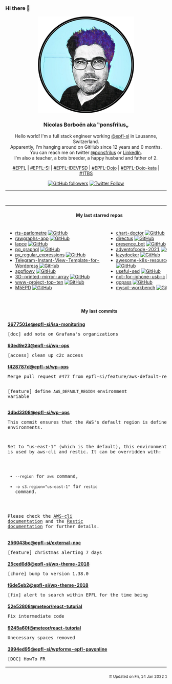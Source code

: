 ### Hi there 👋

<p align="center">
  <!-- use https://avatars.githubusercontent.com/u/176002?v=4 for your default github picture -->
  <img src="https://raw.githubusercontent.com/ponsfrilus/ponsfrilus/master/img/ponsfrilus.png" title="Nicolas Borboën aka ‟ponsfrilus„" alt="Nicolas Borboën aka ‟ponsfrilus„" />
  <h3 align="center">
    Nicolas Borboën aka ‟ponsfrilus„
  </h3>
  <p align="center">
    Hello world! I'm a full stack engineer working <a href="https://github.com/epfl-si">@epfl-si</a> in Lausanne, Switzerland.
    <br />Apparently, I'm hanging around on GitHub since 12 years and 0 months.
    <br />You can reach me on twitter <a href="https://twitter.com/ponsfrilus">@ponsfrilus</a> or <a href="http://linkedin.com/in/nicolasborboen">LinkedIn</a>.
    <br />I'm also a teacher, a bots breeder, a happy husband and father of 2.
  </p>
  <p align="center">
    <a href="https://www.epfl.ch">#EPFL</a> | 
    <a href="https://github.com/epfl-si/">#EPFL-SI</a> | 
    <a href="https://github.com/epfl-idevfsd">#EPFL-IDEVFSD</a> | 
    <a href="https://github.com/topics/epfl-dojo">#EPFL-Dojo</a> | 
    <a href="https://github.com/topics/epfl-dojo-kata">#EPFL-Dojo-kata</a> | 
    <a href="https://en.wikipedia.org/wiki/Indentation_style#Variant:_1TBS_(OTBS)">#1TBS</a>
  </p>
  <p align="center">
    <a href="https://github.com/ponsfrilus"><img alt="GitHub followers" src="https://img.shields.io/github/followers/ponsfrilus?label=Follow%20me%20on%20github&style=social"></a>
    <a href="https://twitter.com/ponsfrilus"><img alt="Twitter Follow" src="https://img.shields.io/twitter/follow/ponsfrilus?label=follow%20me%20on%20twitter&style=social"></a>
  </p>
  </p><hr><table align="center">
<tr>
<td colspan="2" align="center"><h4>My last starred repos</h4></td>
</tr>
<tr>
<td valign="top">
<ul>
<li>
<a href="https://github.com/jplusplus/rts-parlometre" title="Map of French dialects in Switzerland." target="_blank">rts-parlometre</a>&nbsp;<a href="https://github.com/jplusplus/rts-parlometre" title="Map of French dialects in Switzerland." target="_blank"><img src="https://img.shields.io/github/stars/jplusplus/rts-parlometre?style=social" alt="GitHub"></a>
</li>
<li>
<a href="https://github.com/rawgraphs/rawgraphs-app" title="A web interface to create custom vector-based visualizations on top of RAWGraphs core" target="_blank">rawgraphs-app</a>&nbsp;<a href="https://github.com/rawgraphs/rawgraphs-app" title="A web interface to create custom vector-based visualizations on top of RAWGraphs core" target="_blank"><img src="https://img.shields.io/github/stars/rawgraphs/rawgraphs-app?style=social" alt="GitHub"></a>
</li>
<li>
<a href="https://github.com/lapce/lapce" title="Lightning-fast and Powerful Code Editor written in Rust" target="_blank">lapce</a>&nbsp;<a href="https://github.com/lapce/lapce" title="Lightning-fast and Powerful Code Editor written in Rust" target="_blank"><img src="https://img.shields.io/github/stars/lapce/lapce?style=social" alt="GitHub"></a>
</li>
<li>
<a href="https://github.com/supabase/pg_graphql" title="GraphQL support for PostgreSQL " target="_blank">pg_graphql</a>&nbsp;<a href="https://github.com/supabase/pg_graphql" title="GraphQL support for PostgreSQL " target="_blank"><img src="https://img.shields.io/github/stars/supabase/pg_graphql?style=social" alt="GitHub"></a>
</li>
<li>
<a href="https://github.com/learnbyexample/py_regular_expressions" title="Learn Python Regular Expressions step by step from beginner to advanced levels" target="_blank">py_regular_expressions</a>&nbsp;<a href="https://github.com/learnbyexample/py_regular_expressions" title="Learn Python Regular Expressions step by step from beginner to advanced levels" target="_blank"><img src="https://img.shields.io/github/stars/learnbyexample/py_regular_expressions?style=social" alt="GitHub"></a>
</li>
<li>
<a href="https://github.com/olkitu/Telegram-Instant-View-Template-for-Wordpress" title="Simple Instant View Template for WordPress Blog Sites" target="_blank">Telegram-Instant-View-Template-for-Wordpress</a>&nbsp;<a href="https://github.com/olkitu/Telegram-Instant-View-Template-for-Wordpress" title="Simple Instant View Template for WordPress Blog Sites" target="_blank"><img src="https://img.shields.io/github/stars/olkitu/Telegram-Instant-View-Template-for-Wordpress?style=social" alt="GitHub"></a>
</li>
<li>
<a href="https://github.com/AppFlowy-IO/appflowy" title="AppFlowy is an open-source alternative to Notion. You are in charge of your data and customizations. Built with Flutter and Rust." target="_blank">appflowy</a>&nbsp;<a href="https://github.com/AppFlowy-IO/appflowy" title="AppFlowy is an open-source alternative to Notion. You are in charge of your data and customizations. Built with Flutter and Rust." target="_blank"><img src="https://img.shields.io/github/stars/AppFlowy-IO/appflowy?style=social" alt="GitHub"></a>
</li>
<li>
<a href="https://github.com/bencbartlett/3D-printed-mirror-array" title="3D-printable hexagonal mirror array capable of reflecting sunlight into arbitrary patterns" target="_blank">3D-printed-mirror-array</a>&nbsp;<a href="https://github.com/bencbartlett/3D-printed-mirror-array" title="3D-printable hexagonal mirror array capable of reflecting sunlight into arbitrary patterns" target="_blank"><img src="https://img.shields.io/github/stars/bencbartlett/3D-printed-mirror-array?style=social" alt="GitHub"></a>
</li>
<li>
<a href="https://github.com/OWASP/www-project-top-ten" title="OWASP Foundation Web Respository" target="_blank">www-project-top-ten</a>&nbsp;<a href="https://github.com/OWASP/www-project-top-ten" title="OWASP Foundation Web Respository" target="_blank"><img src="https://img.shields.io/github/stars/OWASP/www-project-top-ten?style=social" alt="GitHub"></a>
</li>
<li>
<a href="https://github.com/m5stack/M5EPD" title="null" target="_blank">M5EPD</a>&nbsp;<a href="https://github.com/m5stack/M5EPD" title="null" target="_blank"><img src="https://img.shields.io/github/stars/m5stack/M5EPD?style=social" alt="GitHub"></a>
</li>
</ul>
<img width="450" height="1" /></td>
<td valign="top">
<ul>
<li>
<a href="https://github.com/Financial-Times/chart-doctor" title="Sample files to accompany the FT's Chart Doctor column" target="_blank">chart-doctor</a>&nbsp;<a href="https://github.com/Financial-Times/chart-doctor" title="Sample files to accompany the FT's Chart Doctor column" target="_blank"><img src="https://img.shields.io/github/stars/Financial-Times/chart-doctor?style=social" alt="GitHub"></a>
</li>
<li>
<a href="https://github.com/directus/directus" title="Open-Source Data Platform 🐰  — Directus wraps any SQL database with a real-time GraphQL+REST API and an intuitive app for non-technical users." target="_blank">directus</a>&nbsp;<a href="https://github.com/directus/directus" title="Open-Source Data Platform 🐰  — Directus wraps any SQL database with a real-time GraphQL+REST API and an intuitive app for non-technical users." target="_blank"><img src="https://img.shields.io/github/stars/directus/directus?style=social" alt="GitHub"></a>
</li>
<li>
<a href="https://github.com/epfl-idevfsd/presence_bot" title="a bot that allows the user to know if a team member is in the office or in the home office" target="_blank">presence_bot</a>&nbsp;<a href="https://github.com/epfl-idevfsd/presence_bot" title="a bot that allows the user to know if a team member is in the office or in the home office" target="_blank"><img src="https://img.shields.io/github/stars/epfl-idevfsd/presence_bot?style=social" alt="GitHub"></a>
</li>
<li>
<a href="https://github.com/domq/adventofcode-2021" title="Advent of Code 2021 (https://adventofcode.com/2021)" target="_blank">adventofcode-2021</a>&nbsp;<a href="https://github.com/domq/adventofcode-2021" title="Advent of Code 2021 (https://adventofcode.com/2021)" target="_blank"><img src="https://img.shields.io/github/stars/domq/adventofcode-2021?style=social" alt="GitHub"></a>
</li>
<li>
<a href="https://github.com/jesseduffield/lazydocker" title="The lazier way to manage everything docker" target="_blank">lazydocker</a>&nbsp;<a href="https://github.com/jesseduffield/lazydocker" title="The lazier way to manage everything docker" target="_blank"><img src="https://img.shields.io/github/stars/jesseduffield/lazydocker?style=social" alt="GitHub"></a>
</li>
<li>
<a href="https://github.com/tomhuang12/awesome-k8s-resources" title="A curated list of awesome Kubernetes tools and resources." target="_blank">awesome-k8s-resources</a>&nbsp;<a href="https://github.com/tomhuang12/awesome-k8s-resources" title="A curated list of awesome Kubernetes tools and resources." target="_blank"><img src="https://img.shields.io/github/stars/tomhuang12/awesome-k8s-resources?style=social" alt="GitHub"></a>
</li>
<li>
<a href="https://github.com/adrianscheff/useful-sed" title="Useful sed scripts & patterns. " target="_blank">useful-sed</a>&nbsp;<a href="https://github.com/adrianscheff/useful-sed" title="Useful sed scripts & patterns. " target="_blank"><img src="https://img.shields.io/github/stars/adrianscheff/useful-sed?style=social" alt="GitHub"></a>
</li>
<li>
<a href="https://github.com/kenp-io/not-for-iphone-usb-c" title="null" target="_blank">not-for-iphone-usb-c</a>&nbsp;<a href="https://github.com/kenp-io/not-for-iphone-usb-c" title="null" target="_blank"><img src="https://img.shields.io/github/stars/kenp-io/not-for-iphone-usb-c?style=social" alt="GitHub"></a>
</li>
<li>
<a href="https://github.com/gopasspw/gopass" title="The slightly more awesome standard unix password manager for teams" target="_blank">gopass</a>&nbsp;<a href="https://github.com/gopasspw/gopass" title="The slightly more awesome standard unix password manager for teams" target="_blank"><img src="https://img.shields.io/github/stars/gopasspw/gopass?style=social" alt="GitHub"></a>
</li>
<li>
<a href="https://github.com/mysql/mysql-workbench" title="MySQL Workbench is a unified visual tool for database architects, developers, and DBAs. MySQL Workbench provides data modeling, SQL development, and comprehensive administration tools for server configuration, user administration, backup, and much more." target="_blank">mysql-workbench</a>&nbsp;<a href="https://github.com/mysql/mysql-workbench" title="MySQL Workbench is a unified visual tool for database architects, developers, and DBAs. MySQL Workbench provides data modeling, SQL development, and comprehensive administration tools for server configuration, user administration, backup, and much more." target="_blank"><img src="https://img.shields.io/github/stars/mysql/mysql-workbench?style=social" alt="GitHub"></a>
</li>
</ul>
<img width="450" height="1" /></td>
</tr>
<tr>
<td colspan="2" align="center"><h4>My last commits</h4></td>
</tr>
<tr>
        <td colspan="2">
          <div><strong><a href="https://api.github.com/repos/epfl-si/isa-monitoring/commits/2677501e87a4242c1f06ab6bd81346b70865de2e" title="2022-01-14T11:28:49.000+01:00" target="_blank">2677501e</a><a href="https://github.com/epfl-si">@epfl-si</a><a href="https://github.com/epfl-si/isa-monitoring" title="null">/isa-monitoring</a></strong></div>
          <pre>[doc] add note on Grafana's organizations</pre>
        </td>
        </tr><tr>
        <td colspan="2">
          <div><strong><a href="https://api.github.com/repos/epfl-si/wp-ops/commits/93ed9e238d5b2f03eb2f2a4ebc47aadfaa46cbef" title="2022-01-12T16:29:24.000+01:00" target="_blank">93ed9e23</a><a href="https://github.com/epfl-si">@epfl-si</a><a href="https://github.com/epfl-si/wp-ops" title="DevOps infrastructure for the WordPress-at-EFPL project">/wp-ops</a></strong></div>
          <pre>[access] clean up c2c access</pre>
        </td>
        </tr><tr>
        <td colspan="2">
          <div><strong><a href="https://api.github.com/repos/epfl-si/wp-ops/commits/f428787d02d88f1bfdac96ce3bbc6270dc2dd029" title="2022-01-11T09:24:41.000+01:00" target="_blank">f428787d</a><a href="https://github.com/epfl-si">@epfl-si</a><a href="https://github.com/epfl-si/wp-ops" title="DevOps infrastructure for the WordPress-at-EFPL project">/wp-ops</a></strong></div>
          <pre>Merge pull request #477 from epfl-si/feature/aws-default-region

[feature] define `AWS_DEFAULT_REGION` environment variable</pre>
        </td>
        </tr><tr>
        <td colspan="2">
          <div><strong><a href="https://api.github.com/repos/epfl-si/wp-ops/commits/3dbd3308203f8f965ac419e73106b17e32520f02" title="2022-01-10T16:00:31.000+01:00" target="_blank">3dbd3308</a><a href="https://github.com/epfl-si">@epfl-si</a><a href="https://github.com/epfl-si/wp-ops" title="DevOps infrastructure for the WordPress-at-EFPL project">/wp-ops</a></strong></div>
          <pre>This commit ensures that the AWS's default region is defined in all environments.

Set to "us-east-1" (which is the default), this environment variable is 
used by aws-cli and restic. It can be overridden with:
   - `--region` for `aws` command,
   - `-o s3.region="us-east-1"` for `restic` command.

Please check the [AWS-cli 
documentation](https://docs.aws.amazon.com/cli/latest/userguide/cli-configure-options.html) 
and the [Restic 
documentation](https://restic.readthedocs.io/en/stable/030_preparing_a_new_repo.html#amazon-s3)
for further details.</pre>
        </td>
        </tr><tr>
        <td colspan="2">
          <div><strong><a href="https://api.github.com/repos/epfl-si/external-noc/commits/256043bcd3e692652ad583bf062fdc07594fb6c5" title="2021-12-22T14:12:50.000+01:00" target="_blank">256043bc</a><a href="https://github.com/epfl-si">@epfl-si</a><a href="https://github.com/epfl-si/external-noc" title="External Network Operations Center for EPFL SI IDEV-FSD">/external-noc</a></strong></div>
          <pre>[feature] christmas alerting 7 days</pre>
        </td>
        </tr><tr>
        <td colspan="2">
          <div><strong><a href="https://api.github.com/repos/epfl-si/wp-theme-2018/commits/25ced6d876f3c0c62ef0961a7ebb20ed8cdc3230" title="2021-12-22T10:47:23.000+01:00" target="_blank">25ced6d8</a><a href="https://github.com/epfl-si">@epfl-si</a><a href="https://github.com/epfl-si/wp-theme-2018" title="A wordpress Underscore-powered theme for wordpress">/wp-theme-2018</a></strong></div>
          <pre>[chore] bump to version 1.38.0</pre>
        </td>
        </tr><tr>
        <td colspan="2">
          <div><strong><a href="https://api.github.com/repos/epfl-si/wp-theme-2018/commits/f6de5eb27bb20516b0eb267c9f780eba7b260fe0" title="2021-12-22T10:40:11.000+01:00" target="_blank">f6de5eb2</a><a href="https://github.com/epfl-si">@epfl-si</a><a href="https://github.com/epfl-si/wp-theme-2018" title="A wordpress Underscore-powered theme for wordpress">/wp-theme-2018</a></strong></div>
          <pre>[fix] alert to search within EPFL for the time being</pre>
        </td>
        </tr><tr>
        <td colspan="2">
          <div><strong><a href="https://api.github.com/repos/meteor/react-tutorial/commits/52e52808ad8e19d8480a1f30b3d5bccc238ebce2" title="2021-12-16T21:08:08.000+01:00" target="_blank">52e52808</a><a href="https://github.com/meteor">@meteor</a><a href="https://github.com/meteor/react-tutorial" title="React Tutorial is the best place to learn how to use React and Meteor together">/react-tutorial</a></strong></div>
          <pre>Fix intermediate code</pre>
        </td>
        </tr><tr>
        <td colspan="2">
          <div><strong><a href="https://api.github.com/repos/meteor/react-tutorial/commits/9245a60f84af5e9ad0e4eaff2cfe2c55d27e21bc" title="2021-12-16T21:07:59.000+01:00" target="_blank">9245a60f</a><a href="https://github.com/meteor">@meteor</a><a href="https://github.com/meteor/react-tutorial" title="React Tutorial is the best place to learn how to use React and Meteor together">/react-tutorial</a></strong></div>
          <pre>Unecessary spaces removed</pre>
        </td>
        </tr><tr>
        <td colspan="2">
          <div><strong><a href="https://api.github.com/repos/epfl-si/wpforms-epfl-payonline/commits/3994ed95f4c1f9887334576c7fdc5412ed01f77d" title="2021-12-14T21:51:42.000+01:00" target="_blank">3994ed95</a><a href="https://github.com/epfl-si">@epfl-si</a><a href="https://github.com/epfl-si/wpforms-epfl-payonline" title="EPFL Payonline integration with WPForms">/wpforms-epfl-payonline</a></strong></div>
          <pre>[DOC] HowTo FR</pre>
        </td>
        </tr><tfoot>
<tr>
<td colspan="2" align="right">
<img width="900" height="1" />
<small>⏰ Updated on Fri, 14 Jan 2022 13:47:20 GMT</small>
</td>
</tr>
</tfoot>
<br />
</table>
